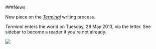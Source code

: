 ###News

New piece on the [_Terminal_](http://gwenbell.com/writing#death) writing process.</p> _Terminal_ enters the world on Tuesday, 28 May 2013, via the letter. See sidebar to become a reader if you're not already. 

<img src="/images/herhighness.jpg">